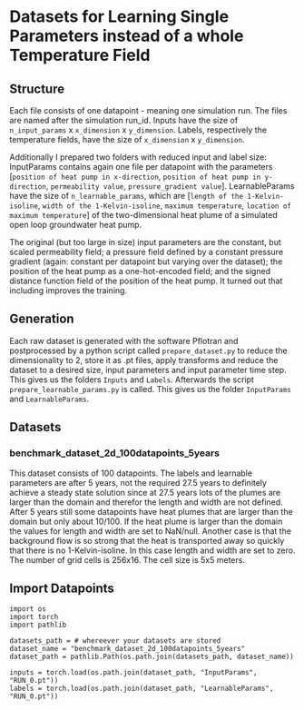 # Datasets for Learning Single Parameters instead of a whole Temperature Field

## Structure
Each file consists of one datapoint - meaning one simulation run. The files are named after the simulation run_id.
Inputs have the size of `n_input_params` x `x_dimension` x `y_dimension`. Labels, respectively the temperature fields, have the size of `x_dimension` x `y_dimension`.

Additionally I prepared two folders with reduced input and label size: InputParams contains again one file per datapoint with the parameters [`position of heat pump in x-direction`, `position of heat pump in y-direction`, `permeability value`, `pressure_gradient value`]. LearnableParams have the size of `n_learnable_params`, which are [`length of the 1-Kelvin-isoline`, `width of the 1-Kelvin-isoline`, `maximum temperature`, `location of maximum temperature`] of the two-dimensional heat plume of a simulated open loop groundwater heat pump.

The original (but too large in size) input parameters are the constant, but scaled permeability field; a pressure field defined by a constant pressure gradient (again: constant per datapoint but varying over the dataset); the position of the heat pump as a one-hot-encoded field; and the signed distance function field of the position of the heat pump. It turned out that including improves the training.

## Generation
Each raw dataset is generated with the software Pflotran and postprocessed by a python script called `prepare_dataset.py` to reduce the dimensionality to 2, store it as .pt files, apply transforms and reduce the dataset to a desired size, input parameters and input parameter time step. This gives us the folders `Inputs` and `Labels`. Afterwards the script `prepare_learnable_params.py` is called. This gives us the folder `InputParams` and `LearnableParams`.

## Datasets

### benchmark_dataset_2d_100datapoints_5years
This dataset consists of 100 datapoints. The labels and learnable parameters are after 5 years, not the required 27.5 years to definitely achieve a steady state solution since at 27.5 years lots of the plumes are larger than the domain and therefor the length and width are not defined. After 5 years still some datapoints have heat plumes that are larger than the domain but only about 10/100. If the heat plume is larger than the domain the values for length and width are set to NaN/null. Another case is that the background flow is so strong that the heat is transported away so quickly that there is no 1-Kelvin-isoline. In this case length and width are set to zero.
The number of grid cells is 256x16. The cell size is 5x5 meters.

## Import Datapoints
```
import os
import torch
import pathlib

datasets_path = # whereever your datasets are stored
dataset_name = "benchmark_dataset_2d_100datapoints_5years"
dataset_path = pathlib.Path(os.path.join(datasets_path, dataset_name))

inputs = torch.load(os.path.join(dataset_path, "InputParams", "RUN_0.pt"))
labels = torch.load(os.path.join(dataset_path, "LearnableParams", "RUN_0.pt"))
```